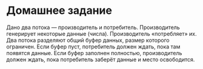# Домашнее задание
Дано два потока — производитель и потребитель. Производитель генерирует некоторые данные (числа). Производитель «потребляет» их.
Два потока разделяют общий буфер данных, размер которого ограничен. Если буфер пуст, потребитель должен ждать, пока там появятся данные. 
Если буфер заполнен полностью, производитель должен ждать, пока потребитель заберёт данные и место освободится.
